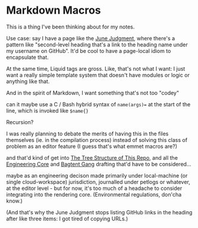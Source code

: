 # Markdown Macros

This is a thing I've been thinking about for my notes.

Use case: say I have a page like the [June Judgment](pyw3b-her8e-48awm-xxhbq-kdngd), where there's a pattern like "second-level heading that's a link to the heading name under my username on GitHub". It'd be cool to have a page-local idiom to encapsulate that.

At the same time, Liquid tags are gross. Like, that's not what I want: I just want a really simple template system that doesn't have modules or logic or anything like that.

And in the spirit of Markdown, I want something that's not too "codey"

can it maybe use a C / Bash hybrid syntax of `name(args)=` at the start of the line, which is invoked like `$name{}`

Recursion?

I was really planning to debate the merits of having this in the files themselves (ie. in the compilation process) instead of solving this class of problem as an editor feature (I guess that's what emmet macros are?)

and that'd kind of get into [The Tree Structure of This Repo](ps8vc-ams0t-gx98e-wkt6f-42myq), and all the [Engineering Core](63p2w-vj7t2-baaa8-r76as-nntma) and [Bagtent Gang](q80bh-jwx0p-rfbtm-09j3w-2vnr3) drafting that'd have to be considered...

maybe as an engineering decison made primarily under local-machine (or single cloud-workspace) jurisdiction, journalled under petlogs or whatever, at the editor level - but for now, it's too much of a headache to consider integrating into the rendering core. (Environmental regulations, don'cha know.)

(And that's why the June Judgment stops listing GitHub links in the heading after like three items: I got tired of copying URLs.)
